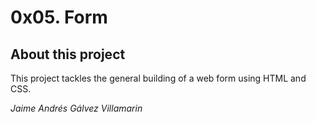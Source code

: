 # 0x05. Form

## About this project
This project tackles the general building of a web form using HTML and CSS.

*Jaime Andrés Gálvez Villamarin*
